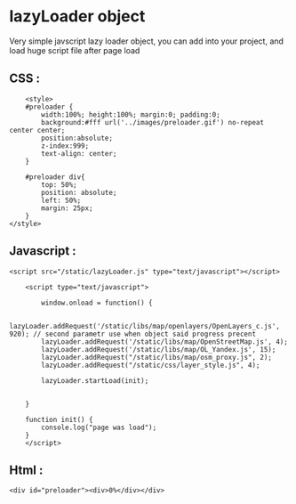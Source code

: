 lazyLoader object
=============
Very simple javscript  lazy loader object, you can add into your project, and load huge script file after page load



CSS :
-------------

    	<style>
		#preloader {
		  	width:100%; height:100%; margin:0; padding:0; 
		  	background:#fff url('../images/preloader.gif') no-repeat center center;
			position:absolute;
		  	z-index:999;
			text-align: center;
		}

		#preloader div{ 
			top: 50%;
			position: absolute;
			left: 50%;
			margin: 25px;
		}
	</style>

Javascript :
-------------
	<script src="/static/lazyLoader.js" type="text/javascript"></script>

    	<script type="text/javascript">

        	window.onload = function() {

			lazyLoader.addRequest('/static/libs/map/openlayers/OpenLayers_c.js', 920); // second parametr use when object said progress precent
			lazyLoader.addRequest('/static/libs/map/OpenStreetMap.js', 4);
			lazyLoader.addRequest('/static/libs/map/OL_Yandex.js', 15);
			lazyLoader.addRequest("/static/libs/map/osm_proxy.js", 2);
			lazyLoader.addRequest("/static/css/layer_style.js", 4);

			lazyLoader.startLoad(init);

			   
		}
		
		function init() {
			console.log("page was load");		
		}
    	</script>

Html :
------------
	
	<div id="preloader"><div>0%</div></div>
